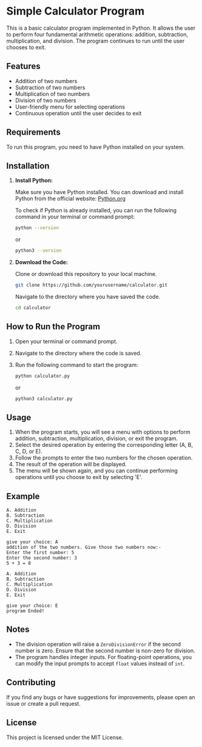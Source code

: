 # Simple Calculator Program

This is a basic calculator program implemented in Python. It allows the user to perform four fundamental arithmetic operations: addition, subtraction, multiplication, and division. The program continues to run until the user chooses to exit.

## Features

- Addition of two numbers
- Subtraction of two numbers
- Multiplication of two numbers
- Division of two numbers
- User-friendly menu for selecting operations
- Continuous operation until the user decides to exit

## Requirements

To run this program, you need to have Python installed on your system.

## Installation

1. **Install Python:**

   Make sure you have Python installed. You can download and install Python from the official website: [Python.org](https://www.python.org/downloads/)

   To check if Python is already installed, you can run the following command in your terminal or command prompt:

   ```sh
   python --version
   ```

   or

   ```sh
   python3 --version
   ```

2. **Download the Code:**

   Clone or download this repository to your local machine.

   ```sh
   git clone https://github.com/yourusername/calculator.git
   ```

   Navigate to the directory where you have saved the code.

   ```sh
   cd calculator
   ```

## How to Run the Program

1. Open your terminal or command prompt.
2. Navigate to the directory where the code is saved.
3. Run the following command to start the program:

   ```sh
   python calculator.py
   ```

   or

   ```sh
   python3 calculator.py
   ```

## Usage

1. When the program starts, you will see a menu with options to perform addition, subtraction, multiplication, division, or exit the program.
2. Select the desired operation by entering the corresponding letter (A, B, C, D, or E).
3. Follow the prompts to enter the two numbers for the chosen operation.
4. The result of the operation will be displayed.
5. The menu will be shown again, and you can continue performing operations until you choose to exit by selecting 'E'.

## Example

```
A. Addition
B. Subtraction
C. Multiplication
D. Division
E. Exit

give your choice: A
addition of the two numbers. Give those two numbers now:-
Enter the first number: 5
Enter the second number: 3
5 + 3 = 8

A. Addition
B. Subtraction
C. Multiplication
D. Division
E. Exit

give your choice: E
program Ended!
```

## Notes

- The division operation will raise a `ZeroDivisionError` if the second number is zero. Ensure that the second number is non-zero for division.
- The program handles integer inputs. For floating-point operations, you can modify the input prompts to accept `float` values instead of `int`.

## Contributing

If you find any bugs or have suggestions for improvements, please open an issue or create a pull request.

## License

This project is licensed under the MIT License.
